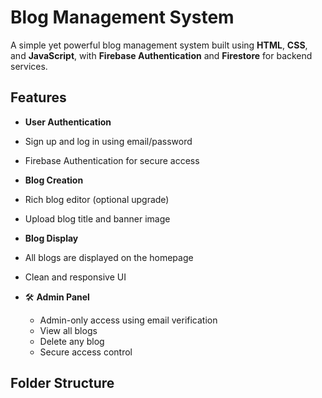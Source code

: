 # Blog Management System

A simple yet powerful blog management system built using **HTML**, **CSS**, and **JavaScript**, with **Firebase Authentication** and **Firestore** for backend services.

## Features

-  **User Authentication**
  - Sign up and log in using email/password
  - Firebase Authentication for secure access

-  **Blog Creation**
  - Rich blog editor (optional upgrade)
  - Upload blog title and banner image

-  **Blog Display**
  - All blogs are displayed on the homepage
  - Clean and responsive UI

- 🛠 **Admin Panel**
  - Admin-only access using email verification
  - View all blogs
  - Delete any blog
  - Secure access control

##  Folder Structure


